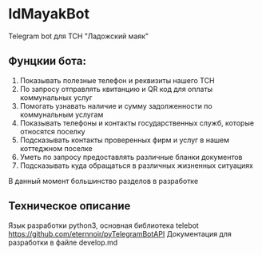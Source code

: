 # ldMayakBot
Telegram bot для ТСН "Ладожский маяк"

## Фунцкии бота:
1. Показывать полезные телефон и реквизиты нашего ТСН
2. По запросу отправлять квитанцию и QR код для оплаты коммунальных услуг
3. Помогать узнавать наличие и сумму задолженности по коммунальным услугам
4. Показывать телефоны и контакты государственных служб, которые относятся поселку
5. Подсказывать контакты проверенных фирм и услуг в нашем коттеджном поселке
6. Уметь по запросу предоставлять различные бланки документов
7. Подсказывать куда обращаться в различных жизненных ситуациях

В данный момент большинство  разделов в разработке


## Техническое описание
Язык разработки  python3, основная библиотека telebot https://github.com/eternnoir/pyTelegramBotAPI
Документация для разработки в файле develop.md
